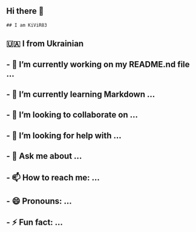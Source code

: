 ## Hi there 👋
<!--
**Kivir83/Kivir83** is a ✨ _special_ ✨ repository because its `README.md` (this file) appears on your GitHub profile.

Here are some ideas to get you started:
-->
    ## I am KiViR83
## 🇺🇦 I from Ukrainian
## - 🔭 I’m currently working on my README.nd file ...
## - 🌱 I’m currently learning Markdown ...
## - 👯 I’m looking to collaborate on ...
## - 🤔 I’m looking for help with ...
## - 💬 Ask me about ...
## - 📫 How to reach me: ...
## - 😄 Pronouns: ...
## - ⚡ Fun fact: ...



